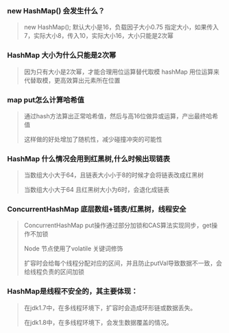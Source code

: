 ### new HashMap() 会发生什么？
> new HashMap(); 默认大小是16，负载因子大小0.75
>  指定大小，如果传入7，实际大小8，传入10，实际大小16，大小只能是2次幂

### HashMap 大小为什么只能是2次幂
> 因为只有大小是2次幂，才能合理用位运算替代取模
> hashMap 用位运算来代替取模，更高效算出元素所在位置


### map put怎么计算哈希值
> 通过hash方法算出正常哈希值，然后与高16位做异或运算，产出最终哈希值
>
> 这样做的好处增加了随机性，减少碰撞冲突的可能性
>

### HashMap 什么情况会用到红黑树,什么时候出现链表

> 当数组大小大于64，且链表大小小于8的时候才会将链表改成红黑树
>
> 当数组大小大于64 且红黑树大小为6时，会退化成链表
>

### ConcurrentHashMap 底层数组+链表/红黑树，线程安全
> ConcurrentHashMap put操作通过部分加锁和CAS算法实现同步，get操作不加锁 
>
> Node 节点使用了volatile 关键词修饰
>
> 扩容时会给每个线程分配对应的区间，并且防止putVal导致数据不一致，会给线程负责的区间加锁
>
>
### HashMap是线程不安全的，其主要体现：
>在jdk1.7中，在多线程环境下，扩容时会造成环形链或数据丢失。
>
>在jdk1.8中，在多线程环境下，会发生数据覆盖的情况。